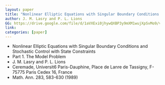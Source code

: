 ```yaml
---
layout: paper
title: "Nonlinear Elliptic Equations with Singular Boundary Conditions and Stochastic Control with State Constraints"
author: J. M. Lasry and P. L. Lions
GG: https://drive.google.com/file/d/1aVXExi0jhywQXBP3y9mXM1wujXpSvMo9/view?usp=sharing
link: 
categories: [paper]
---
```



- Nonlinear Elliptic Equations with Singular Boundary Conditions and Stochastic Control with State Constraints
- Part 1. The Model Problem
- J. M. Lasry and P. L. Lions
- Ceremade, Universit6 Paris-Dauphine, Place de Lanre de Tassigny, F-75775 Paris Cedex 16, France
- Math. Ann. 283, 583-630 (1989)